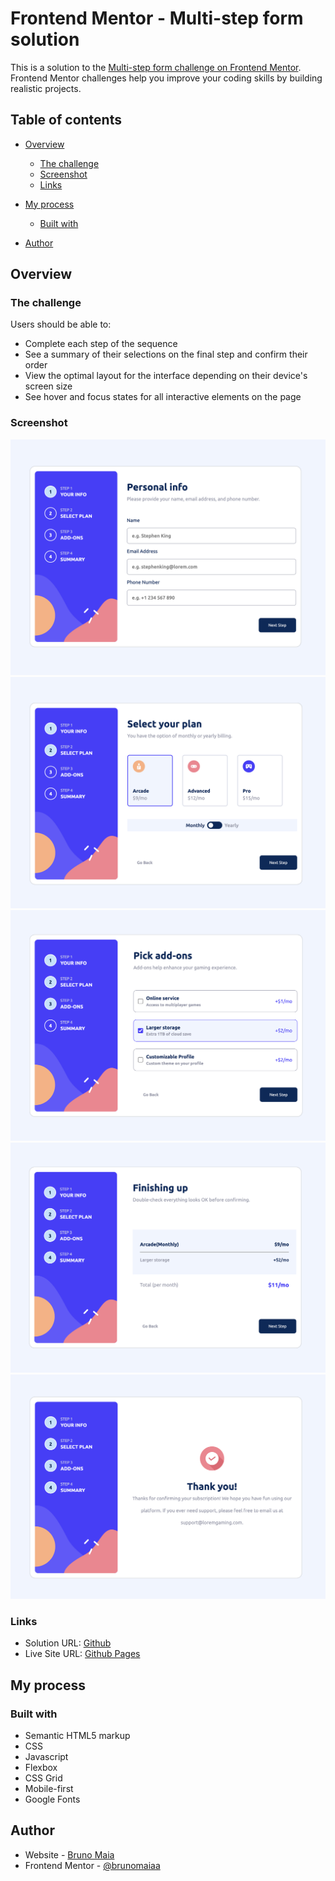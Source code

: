 # Frontend Mentor - Multi-step form solution

This is a solution to the [Multi-step form challenge on Frontend Mentor](https://www.frontendmentor.io/challenges/multistep-form-YVAnSdqQBJ). Frontend Mentor challenges help you improve your coding skills by building realistic projects. 

## Table of contents

- [Overview](#overview)
  - [The challenge](#the-challenge)
  - [Screenshot](#screenshot)
  - [Links](#links)
- [My process](#my-process)
  - [Built with](#built-with)

- [Author](#author)




## Overview

### The challenge

Users should be able to:

- Complete each step of the sequence
- See a summary of their selections on the final step and confirm their order
- View the optimal layout for the interface depending on their device's screen size
- See hover and focus states for all interactive elements on the page

### Screenshot


![](./assets/screenshot/Screenshot%202023-02-07%20at%2021.43.41.png)
![](./assets/screenshot/Screenshot%202023-02-07%20at%2021.44.01.png)
![](./assets/screenshot/Screenshot%202023-02-07%20at%2021.44.25.png)
![](./assets/screenshot/Screenshot%202023-02-07%20at%2021.44.43.png)
![](./assets/screenshot/Screenshot%202023-02-07%20at%2021.44.57.png)







### Links

- Solution URL: [Github](https://github.com/brunomaiaa/Multi-step-form-)
- Live Site URL: [Github Pages](https://brunomaiaa.github.io/Multi-step-form/)

## My process

### Built with

- Semantic HTML5 markup
- CSS 
- Javascript 
- Flexbox
- CSS Grid
- Mobile-first 
- Google Fonts


## Author

- Website - [Bruno Maia](https://www.linkedin.com/in/bruno-oliveira-maia/)
- Frontend Mentor - [
@brunomaiaa](https://www.frontendmentor.io/profile/brunomaiaa)
